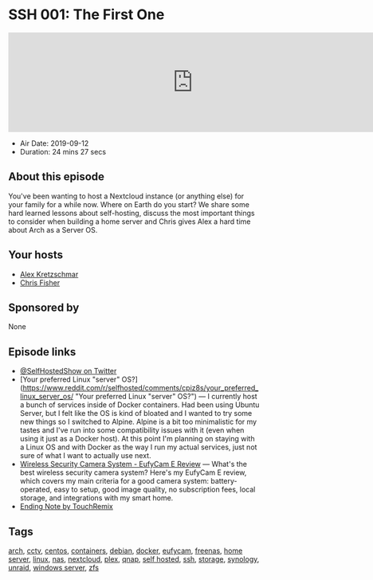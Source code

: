 # SSH 001: The First One

<iframe src="https://player.fireside.fm/v2/dUlrHQih+hAwkzJcl?theme=dark" width="740" height="200" frameborder="0" scrolling="no"></iframe>

* Air Date: 2019-09-12
* Duration: 24 mins 27 secs

## About this episode

You've been wanting to host a Nextcloud instance (or anything else) for your family for a while now. Where on Earth do you start? We share some hard learned lessons about self-hosting, discuss the most important things to consider when building a home server and Chris gives Alex a hard time about Arch as a Server OS.

## Your hosts
* [Alex Kretzschmar](https://selfhosted.show/hosts/alexktz)
* [Chris Fisher](https://selfhosted.show/hosts/chrislas)

## Sponsored by

None



## Episode links

  * [@SelfHostedShow on Twitter](https://twitter.com/selfhostedshow "@SelfHostedShow on Twitter")
  * [Your preferred Linux "server" OS?](https://www.reddit.com/r/selfhosted/comments/cpiz8s/your_preferred_linux_server_os/ "Your preferred Linux "server" OS?") — I currently host a bunch of services inside of Docker containers. Had been using Ubuntu Server, but I felt like the OS is kind of bloated and I wanted to try some new things so I switched to Alpine. Alpine is a bit too minimalistic for my tastes and I've run into some compatibility issues with it (even when using it just as a Docker host). At this point I'm planning on staying with a Linux OS and with Docker as the way I run my actual services, just not sure of what I want to actually use next.
  * [Wireless Security Camera System - EufyCam E Review](https://www.youtube.com/watch?v=p7eH5d9N-XU "Wireless Security Camera System - EufyCam E Review") — What's the best wireless security camera system? Here's my EufyCam E review, which covers my main criteria for a good camera system: battery-operated, easy to setup, good image quality, no subscription fees, local storage, and integrations with my smart home.
  * [Ending Note by TouchRemix](https://github.com/madsrh/TouchRemix "Ending Note by TouchRemix")



## Tags

[arch](https://selfhosted.show/tags/arch), [cctv](https://selfhosted.show/tags/cctv), [centos](https://selfhosted.show/tags/centos), [containers](https://selfhosted.show/tags/containers), [debian](https://selfhosted.show/tags/debian), [docker](https://selfhosted.show/tags/docker), [eufycam](https://selfhosted.show/tags/eufycam), [freenas](https://selfhosted.show/tags/freenas), [home server](https://selfhosted.show/tags/home%20server), [linux](https://selfhosted.show/tags/linux), [nas](https://selfhosted.show/tags/nas), [nextcloud](https://selfhosted.show/tags/nextcloud), [plex](https://selfhosted.show/tags/plex), [qnap](https://selfhosted.show/tags/qnap), [self hosted](https://selfhosted.show/tags/self%20hosted), [ssh](https://selfhosted.show/tags/ssh), [storage](https://selfhosted.show/tags/storage), [synology](https://selfhosted.show/tags/synology), [unraid](https://selfhosted.show/tags/unraid), [windows server](https://selfhosted.show/tags/windows%20server), [zfs](https://selfhosted.show/tags/zfs)